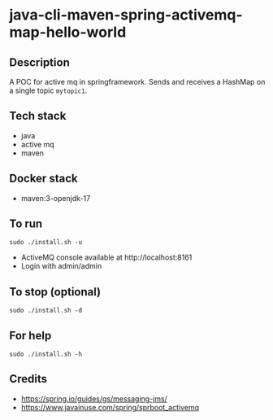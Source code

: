 # java-cli-maven-spring-activemq-map-hello-world

## Description
A POC for active mq in springframework.
Sends and receives a HashMap on a single
topic `mytopic1`.

## Tech stack
- java
- active mq
- maven

## Docker stack
- maven:3-openjdk-17

## To run
`sudo ./install.sh -u`
- ActiveMQ console available at http://localhost:8161
- Login with admin/admin

## To stop (optional)
`sudo ./install.sh -d`

## For help
`sudo ./install.sh -h`

## Credits
- https://spring.io/guides/gs/messaging-jms/
- https://www.javainuse.com/spring/sprboot_activemq

